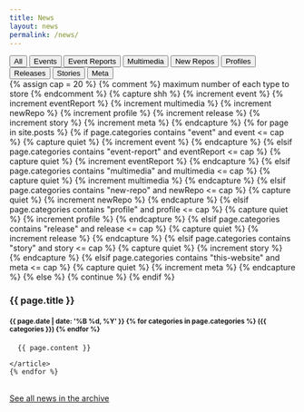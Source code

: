 ```yaml
---
title: News
layout: news
permalink: /news/
---
```


<div class="vertical-flex">
  <div class="filterBtnGroup btn-group" role="group">
    <button class="btn btn-default" id="allB">All</button>
    <button class="btn btn-default" id="event">Events</button>
    <button class="btn btn-default" id="event-report">Event Reports</button>
    <button class="btn btn-default" id="multimedia">Multimedia</button>
    <button class="btn btn-default" id="new-repo">New Repos</button>
    <button class="btn btn-default" id="profile">Profiles</button>
    <button class="btn btn-default" id="release">Releases</button>
    <button class="btn btn-default" id="story">Stories</button>
    <button class="btn btn-default" id="this-website">Meta</button>
  </div>

  <main>
    {% assign cap = 20 %} {% comment %} maximum number of each type to store {% endcomment %}
    {% capture shh %}
      {% increment event %}
      {% increment eventReport %}
      {% increment multimedia %}
      {% increment newRepo %}
      {% increment profile %}
      {% increment release %}
      {% increment story %}
      {% increment meta %}
    {% endcapture %}
    {% for page in site.posts %}
      {% if page.categories contains "event" and event <= cap %}
        {% capture quiet %}
          {% increment event %}
        {% endcapture %}
      {% elsif page.categories contains "event-report" and eventReport <= cap %}
        {% capture quiet %}
          {% increment eventReport %}
        {% endcapture %}
      {% elsif page.categories contains "multimedia" and multimedia <= cap %}
        {% capture quiet %}
          {% increment multimedia %}
        {% endcapture %}
      {% elsif page.categories contains "new-repo" and newRepo <= cap %}
        {% capture quiet %}
          {% increment newRepo %}
        {% endcapture %}
      {% elsif page.categories contains "profile" and profile <= cap %}
        {% capture quiet %}
          {% increment profile %}
        {% endcapture %}
      {% elsif page.categories contains "release" and release <= cap %}
        {% capture quiet %}
          {% increment release %}
        {% endcapture %}
      {% elsif page.categories contains "story" and story <= cap %}
        {% capture quiet %}
          {% increment story %}
        {% endcapture %}
      {% elsif page.categories contains "this-website" and meta <= cap %}
        {% capture quiet %}
          {% increment meta %}
        {% endcapture %}
      {% else %}
        {% continue %}
      {% endif %}
    <article class="news all post{% increment index %} {% if index <= cap %}allB {% endif %}{{page.categories | join: " " }}">
      <h3>
        {{ page.title }}
      </h3>
      <h4>
        <small>{{ page.date | date: '%B %d, %Y' }} {% for categories in page.categories %} ({{ categories }}) {% endfor %}</small>
      </h4>

      {{ page.content }}

    </article>
    {% endfor %}
  </main>
  
  <br />
  <a class="btn btn-block news-archive-link" href="/news/archive/" role="button">See all news in the archive</a>
</div>